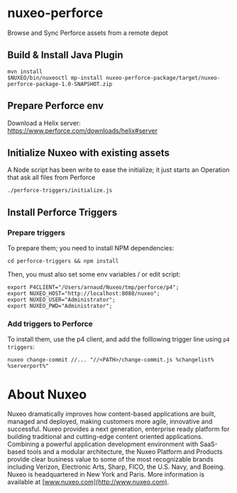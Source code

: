 # nuxeo-perforce
Browse and Sync Perforce assets from a remote depot

## Build & Install Java Plugin

```
mvn install
$NUXEO/bin/nuxeoctl mp-install nuxeo-perforce-package/target/nuxeo-perforce-package-1.0-SNAPSHOT.zip
```

## Prepare Perforce env

Download a Helix server: https://www.perforce.com/downloads/helix#server

## Initialize Nuxeo with existing assets

A Node script has been write to ease the initialize; it just starts an Operation that ask all files from Perforce

```
./perforce-triggers/initialize.js
```

## Install Perforce Triggers

### Prepare triggers

To prepare them; you need to install NPM dependencies:
```
cd perforce-triggers && npm install
```

Then, you must also set some env variables / or edit script:
```
export P4CLIENT="/Users/arnaud/Nuxeo/tmp/perforce/p4";
export NUXEO_HOST="http://localhost:8080/nuxeo";
export NUXEO_USER="Administrator";
export NUXEO_PWD="Administrator";
```

### Add triggers to Perforce
To install them, use the p4 client, and add the folllowing trigger line using `p4 triggers`:
```
nuxeo change-commit //... "//<PATH>/change-commit.js %changelist% %serverport%"
```

# About Nuxeo

Nuxeo dramatically improves how content-based applications are built, managed and deployed, making customers more agile, innovative and successful. Nuxeo provides a next generation, enterprise ready platform for building traditional and cutting-edge content oriented applications. Combining a powerful application development environment with SaaS-based tools and a modular architecture, the Nuxeo Platform and Products provide clear business value to some of the most recognizable brands including Verizon, Electronic Arts, Sharp, FICO, the U.S. Navy, and Boeing. Nuxeo is headquartered in New York and Paris. More information is available at [www.nuxeo.com](http://www.nuxeo.com).
